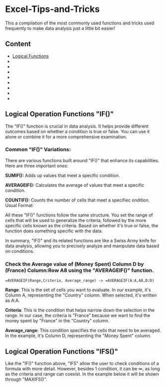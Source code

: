 # Excel-Tips-and-Tricks
This a compilation of the most commonly used functions and tricks used frequently to make data analysis just a little bit easier!

## Content
* [Logical Functions](#Logical-Operation-Functions-"IF()")
*
*
*
*
*
*
*
*


## Logical Operation Functions "IF()"
The "IF()" function is crucial in data analysis. It helps provide different outcomes based on whether a condition is true or false. You can use it alone or combine it for a more comprehensive examination. 

### **Common "IF()" Variations:**
There are various functions built around "IF()" that enhance its capabilities. Here are three important ones:

**SUMIF():** Adds up values that meet a specific condition.

**AVERAGEIF():** Calculates the average of values that meet a specific condition.

**COUNTIF():** Counts the number of cells that meet a specifiec ondition.
Usual Format:


All these "IF()" functions follow the same structure. You set the range of cells that will be used to generalize the criteria, followed by the more specific cells known as the criteria. Based on whether it's true or false, the function does something specific with the data.

In summary, "IF()" and its related functions are like a Swiss Army knife for data analysis, allowing you to precisely analyze and manipulate data based on conditions.

### Check the Average value of (Money Spent) Column D by (France) Column:Row A8 using the "AVERAGEIF()" function.
```
=AVERAGEIF(Range,Criteria, Average_range) -> =AVERAGEIF(A:A,A8,D:D)
```
**Range**: This is the set of cells you want to evaluate. In our example, it's Column A, representing the "Country" column. When selected, it's written as A:A.

**Criteria**: This is the condition that helps narrow down the selection in the range. In our case, the criteria is "France" because we want to find the money spent by "France" in the "Country" column.

**Average_range**: This condition specifies the cells that need to be averaged. In the example, it's Column D, representing the "Money Spent" column.

## Logical Operation Functions "IFS()"
Like the "IF()" function above, "IFS" allow the user to check conditions of a formula with more detail. However, besides 1 condition, it can be ∞, as long as the criteria and range can coexist. In the example below it will be shown through "MAXIFS()". 
